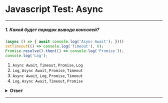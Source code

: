 # Javascript Test: Async

---

##### 1. Какой будет порядок вывода консолей?

```javascript
(async () => { await console.log('Async Await'); })()
setTimeout(() => console.log('Timeout'), 0);
Promise.resolve().then(() => console.log('Promise'));
console.log('Log');
```

1. `Async Await`, `Timeout`, `Promise`, `Log`
2. `Log`, `Async Await`, `Promise`, `Timeout`
3. `Async Await`, `Log`, `Promise`, `Timeout`
4. `Log`, `Async Await`, `Timeout`, `Promise`

<details><summary><b>Ответ</b></summary>
<p>

**Ответ:** `3`

</p>
</details>

---
